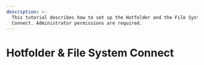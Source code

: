 ```yaml
---
description: >-
  This tutorial describes how to set up the Hotfolder and the File System
  Connect. Administrator permissions are required.
---
```


# Hotfolder & File System Connect

